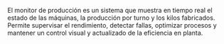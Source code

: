 El monitor de producción es un sistema que muestra en tiempo real el estado de las máquinas, la producción por turno y los kilos fabricados. Permite supervisar el rendimiento, detectar fallas, optimizar procesos y mantener un control visual y actualizado de la eficiencia en planta.
